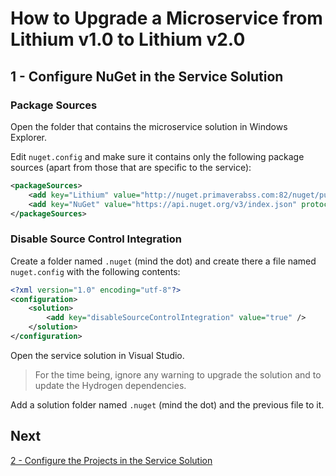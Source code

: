 # How to Upgrade a Microservice from Lithium v1.0 to Lithium v2.0

## 1 - Configure NuGet in the Service Solution

### Package Sources

Open the folder that contains the microservice solution in Windows Explorer.

Edit `nuget.config` and make sure it contains only the following package sources (apart from those that are specific to the service):

```xml
<packageSources>
    <add key="Lithium" value="http://nuget.primaverabss.com:82/nuget/public-lithium-general" />
    <add key="NuGet" value="https://api.nuget.org/v3/index.json" protocolVersion="3" />
</packageSources>
```

### Disable Source Control Integration

Create a folder named `.nuget` (mind the dot) and create there a file named `nuget.config` with the following contents:

```xml
<?xml version="1.0" encoding="utf-8"?>
<configuration>
    <solution>
        <add key="disableSourceControlIntegration" value="true" />
    </solution>
</configuration>
```

Open the service solution in Visual Studio.

> For the time being, ignore any warning to upgrade the solution and to update the Hydrogen dependencies.

Add a solution folder named `.nuget` (mind the dot) and the previous file to it.

## Next

[2 - Configure the Projects in the Service Solution](./02-configure-projects.md)
